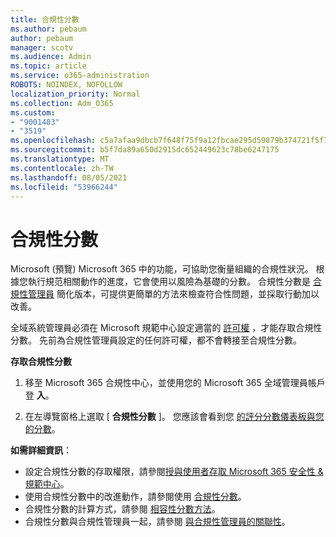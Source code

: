 ```yaml
---
title: 合規性分數
ms.author: pebaum
author: pebaum
manager: scotv
ms.audience: Admin
ms.topic: article
ms.service: o365-administration
ROBOTS: NOINDEX, NOFOLLOW
localization_priority: Normal
ms.collection: Adm_O365
ms.custom:
- "9001483"
- "3519"
ms.openlocfilehash: c5a7afaa9dbcb7f648f75f9a12fbcae295d59879b374721f5f7156b2d8c06d62
ms.sourcegitcommit: b5f7da89a650d2915dc652449623c78be6247175
ms.translationtype: MT
ms.contentlocale: zh-TW
ms.lasthandoff: 08/05/2021
ms.locfileid: "53966244"
---
```

# <a name="compliance-score"></a>合規性分數

Microsoft (預覽) Microsoft 365 中的功能，可協助您衡量組織的合規性狀況。 根據您執行規范相關動作的進度，它會使用以風險為基礎的分數。   合規性分數是 [合規性管理員](https://docs.microsoft.com/microsoft-365/compliance/compliance-manager-overview) 簡化版本，可提供更簡單的方法來檢查符合性問題，並採取行動加以改善。 

全域系統管理員必須在 Microsoft 規範中心設定適當的 [許可權](https://docs.microsoft.com/microsoft-365/security/office-365-security/permissions-in-the-security-and-compliance-center) ，才能存取合規性分數。  先前為合規性管理員設定的任何許可權，都不會轉接至合規性分數。

**存取合規性分數**

1. 移至 Microsoft 365 合規性中心，並使用您的 Microsoft 365 全域管理員帳戶登 **入**。

2. 在左導覽窗格上選取 [ **合規性分數** ]。 您應該會看到您 [的評分分數儀表板與您的分數](https://docs.microsoft.com/microsoft-365/compliance/compliance-score-setup#understand-the-compliance-score-dashboard)。
 

**如需詳細資訊**：

- 設定合規性分數的存取權限，請參閱[授與使用者存取 Microsoft 365 安全性 & 規範中心](https://docs.microsoft.com/microsoft-365/security/office-365-security/grant-access-to-the-security-and-compliance-center)。
- 使用合規性分數中的改進動作，請參閱使用  [合規性分數](https://docs.microsoft.com/microsoft-365/compliance/working-with-compliance-score)。
- 合規性分數的計算方式，請參閱 [相容性分數方法](https://docs.microsoft.com/microsoft-365/compliance/compliance-score-methodology)。
- 合規性分數與合規性管理員一起，請參閱 [與合規性管理員的關聯性](https://docs.microsoft.com/microsoft-365/compliance/compliance-score#relationship-to-compliance-manager)。

